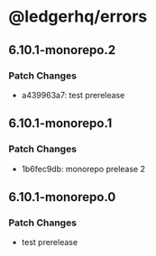 # @ledgerhq/errors

## 6.10.1-monorepo.2

### Patch Changes

- a439963a7: test prerelease

## 6.10.1-monorepo.1

### Patch Changes

- 1b6fec9db: monorepo prelease 2

## 6.10.1-monorepo.0

### Patch Changes

- test prerelease
